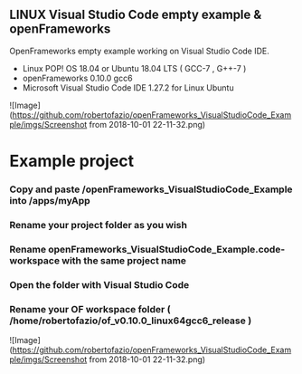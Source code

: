 ## LINUX Visual Studio Code empty example & openFrameworks

OpenFrameworks empty example working on Visual Studio Code IDE.
- Linux POP! OS 18.04 or Ubuntu 18.04 LTS ( GCC-7 , G++-7 )
- openFrameworks 0.10.0 gcc6
- Microsoft Visual Studio Code IDE 1.27.2 for Linux Ubuntu

![Image](https://github.com/robertofazio/openFrameworks_VisualStudioCode_Example/imgs/Screenshot from 2018-10-01 22-11-32.png)

# Example project

 ### Copy and paste /openFrameworks_VisualStudioCode_Example into /apps/myApp
 ### Rename your project folder as you wish
 ### Rename openFrameworks_VisualStudioCode_Example.code-workspace with the same project name
 ### Open the folder with Visual Studio Code 
 ### Rename your OF workspace folder ( /home/robertofazio/of_v0.10.0_linux64gcc6_release )
![Image](https://github.com/robertofazio/openFrameworks_VisualStudioCode_Example/imgs/Screenshot from 2018-10-01 22-11-32.png)


 


